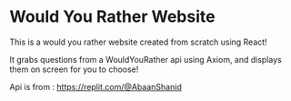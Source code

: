 # Would You Rather Website

This is a would you rather website created from scratch using React! 

It grabs questions from a WouldYouRather api using Axiom, and displays them on screen for you to choose!

Api is from : https://replit.com/@AbaanShanid 
